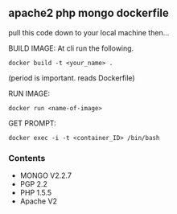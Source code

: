 ## apache2 php mongo dockerfile

pull this code down to your local machine then...	

 BUILD IMAGE:
 At cli run the following.
 ```
 docker build -t <your_name> .
 ```
 (period is important. reads Dockerfile)
 
 RUN IMAGE: 
 
 ```
 docker run <name-of-image>
 ```
 
 GET PROMPT:
 ```
 docker exec -i -t <container_ID> /bin/bash
 ```

### Contents

- MONGO V2.2.7
- PGP 2.2
- PHP 1.5.5
- Apache V2

